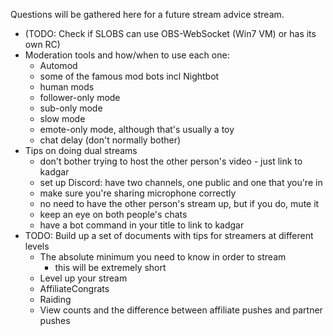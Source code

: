Questions will be gathered here for a future stream advice stream.

* (TODO: Check if SLOBS can use OBS-WebSocket (Win7 VM) or has its own RC)
* Moderation tools and how/when to use each one:
  - Automod
  - some of the famous mod bots incl Nightbot
  - human mods
  - follower-only mode
  - sub-only mode
  - slow mode
  - emote-only mode, although that's usually a toy
  - chat delay (don't normally bother)
* Tips on doing dual streams
  - don't bother trying to host the other person's video - just link to kadgar
  - set up Discord: have two channels, one public and one that you're in
  - make sure you're sharing microphone correctly
  - no need to have the other person's stream up, but if you do, mute it
  - keep an eye on both people's chats
  - have a bot command in your title to link to kadgar
* TODO: Build up a set of documents with tips for streamers at different levels
  - The absolute minimum you need to know in order to stream
    - this will be extremely short
  - Level up your stream
  - AffiliateCongrats
  - Raiding
  - View counts and the difference between affiliate pushes and partner pushes
